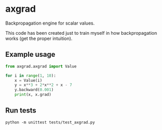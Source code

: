 # axgrad
Backpropagation engine for scalar values.

This code has been created just to train myself in how backpropagation works (get the proper intuition).

## Example usage

```python
from axgrad.axgrad import Value

for i in range(1, 10):
    x = Value(i)
    y = x**3 + 2*x**2 + x - 7
    y.backward(0.001)
    print(x, x.grad)
```

## Run tests

```shell
python -m unittest tests/test_axgrad.py
```